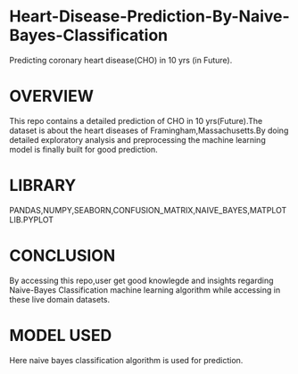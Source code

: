 # Heart-Disease-Prediction-By-Naive-Bayes-Classification
Predicting coronary heart disease(CHO) in 10 yrs (in Future).
# OVERVIEW
This repo contains a detailed prediction of CHO in 10 yrs(Future).The dataset is about the heart diseases of Framingham,Massachusetts.By doing detailed exploratory analysis
and preprocessing the machine learning model is finally built for good prediction.
# LIBRARY
PANDAS,NUMPY,SEABORN,CONFUSION_MATRIX,NAIVE_BAYES,MATPLOTLIB.PYPLOT
# CONCLUSION
By accessing this repo,user get good knowlegde and insights regarding Naive-Bayes Classification machine learning algorithm while accessing in these live domain datasets.
# MODEL USED
Here naive bayes classification algorithm is used for prediction.
